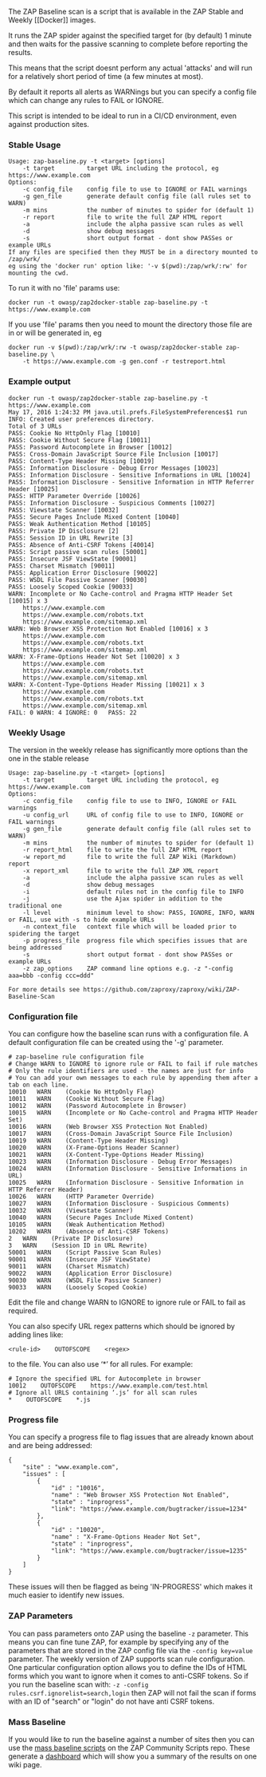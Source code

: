 The ZAP Baseline scan is a script that is available in the ZAP Stable and Weekly [[Docker]] images.

It runs the ZAP spider against the specified target for (by default) 1 minute and then waits for the passive scanning to complete before reporting the results.

This means that the script doesnt perform any actual 'attacks' and will run for a relatively short period of time (a few minutes at most).

By default it reports all alerts as WARNings but you can specify a config file which can change any rules to FAIL or IGNORE.

This script is intended to be ideal to run in a CI/CD environment, even against production sites.
### Stable Usage
```
Usage: zap-baseline.py -t <target> [options]
    -t target         target URL including the protocol, eg https://www.example.com
Options:
    -c config_file    config file to use to IGNORE or FAIL warnings
    -g gen_file       generate default config file (all rules set to WARN)
    -m mins           the number of minutes to spider for (default 1)
    -r report         file to write the full ZAP HTML report
    -a                include the alpha passive scan rules as well
    -d                show debug messages
    -s                short output format - dont show PASSes or example URLs
If any files are specified then they MUST be in a directory mounted to /zap/wrk/
eg using the 'docker run' option like: '-v $(pwd):/zap/wrk/:rw' for mounting the cwd.
```
To run it with no 'file' params use:
```
docker run -t owasp/zap2docker-stable zap-baseline.py -t https://www.example.com
```
If you use 'file' params then you need to mount the directory those file are in or will be generated in, eg
```
docker run -v $(pwd):/zap/wrk/:rw -t owasp/zap2docker-stable zap-baseline.py \
    -t https://www.example.com -g gen.conf -r testreport.html
```
### Example output
```
docker run -t owasp/zap2docker-stable zap-baseline.py -t https://www.example.com
May 17, 2016 1:24:32 PM java.util.prefs.FileSystemPreferences$1 run
INFO: Created user preferences directory.
Total of 3 URLs
PASS: Cookie No HttpOnly Flag [10010]
PASS: Cookie Without Secure Flag [10011]
PASS: Password Autocomplete in Browser [10012]
PASS: Cross-Domain JavaScript Source File Inclusion [10017]
PASS: Content-Type Header Missing [10019]
PASS: Information Disclosure - Debug Error Messages [10023]
PASS: Information Disclosure - Sensitive Informations in URL [10024]
PASS: Information Disclosure - Sensitive Information in HTTP Referrer Header [10025]
PASS: HTTP Parameter Override [10026]
PASS: Information Disclosure - Suspicious Comments [10027]
PASS: Viewstate Scanner [10032]
PASS: Secure Pages Include Mixed Content [10040]
PASS: Weak Authentication Method [10105]
PASS: Private IP Disclosure [2]
PASS: Session ID in URL Rewrite [3]
PASS: Absence of Anti-CSRF Tokens [40014]
PASS: Script passive scan rules [50001]
PASS: Insecure JSF ViewState [90001]
PASS: Charset Mismatch [90011]
PASS: Application Error Disclosure [90022]
PASS: WSDL File Passive Scanner [90030]
PASS: Loosely Scoped Cookie [90033]
WARN: Incomplete or No Cache-control and Pragma HTTP Header Set [10015] x 3
	https://www.example.com
	https://www.example.com/robots.txt
	https://www.example.com/sitemap.xml
WARN: Web Browser XSS Protection Not Enabled [10016] x 3
	https://www.example.com
	https://www.example.com/robots.txt
	https://www.example.com/sitemap.xml
WARN: X-Frame-Options Header Not Set [10020] x 3
	https://www.example.com
	https://www.example.com/robots.txt
	https://www.example.com/sitemap.xml
WARN: X-Content-Type-Options Header Missing [10021] x 3
	https://www.example.com
	https://www.example.com/robots.txt
	https://www.example.com/sitemap.xml
FAIL: 0	WARN: 4	IGNORE: 0	PASS: 22
```
### Weekly Usage
The version in the weekly release has significantly more options than the one in the stable release
```
Usage: zap-baseline.py -t <target> [options]
    -t target         target URL including the protocol, eg https://www.example.com
Options:
    -c config_file    config file to use to INFO, IGNORE or FAIL warnings
    -u config_url     URL of config file to use to INFO, IGNORE or FAIL warnings
    -g gen_file       generate default config file (all rules set to WARN)
    -m mins           the number of minutes to spider for (default 1)
    -r report_html    file to write the full ZAP HTML report
    -w report_md      file to write the full ZAP Wiki (Markdown) report
    -x report_xml     file to write the full ZAP XML report
    -a                include the alpha passive scan rules as well
    -d                show debug messages
    -i                default rules not in the config file to INFO
    -j                use the Ajax spider in addition to the traditional one
    -l level          minimum level to show: PASS, IGNORE, INFO, WARN or FAIL, use with -s to hide example URLs
    -n context_file   context file which will be loaded prior to spidering the target
    -p progress_file  progress file which specifies issues that are being addressed
    -s                short output format - dont show PASSes or example URLs
    -z zap_options    ZAP command line options e.g. -z "-config aaa=bbb -config ccc=ddd"

For more details see https://github.com/zaproxy/zaproxy/wiki/ZAP-Baseline-Scan
```
### Configuration file
You can configure how the baseline scan runs with a configuration file. A default configuration file can be created using the '-g' parameter.
```
# zap-baseline rule configuration file
# Change WARN to IGNORE to ignore rule or FAIL to fail if rule matches
# Only the rule identifiers are used - the names are just for info
# You can add your own messages to each rule by appending them after a tab on each line.
10010	WARN	(Cookie No HttpOnly Flag)
10011	WARN	(Cookie Without Secure Flag)
10012	WARN	(Password Autocomplete in Browser)
10015	WARN	(Incomplete or No Cache-control and Pragma HTTP Header Set)
10016	WARN	(Web Browser XSS Protection Not Enabled)
10017	WARN	(Cross-Domain JavaScript Source File Inclusion)
10019	WARN	(Content-Type Header Missing)
10020	WARN	(X-Frame-Options Header Scanner)
10021	WARN	(X-Content-Type-Options Header Missing)
10023	WARN	(Information Disclosure - Debug Error Messages)
10024	WARN	(Information Disclosure - Sensitive Informations in URL)
10025	WARN	(Information Disclosure - Sensitive Information in HTTP Referrer Header)
10026	WARN	(HTTP Parameter Override)
10027	WARN	(Information Disclosure - Suspicious Comments)
10032	WARN	(Viewstate Scanner)
10040	WARN	(Secure Pages Include Mixed Content)
10105	WARN	(Weak Authentication Method)
10202	WARN	(Absence of Anti-CSRF Tokens)
2	WARN	(Private IP Disclosure)
3	WARN	(Session ID in URL Rewrite)
50001	WARN	(Script Passive Scan Rules)
90001	WARN	(Insecure JSF ViewState)
90011	WARN	(Charset Mismatch)
90022	WARN	(Application Error Disclosure)
90030	WARN	(WSDL File Passive Scanner)
90033	WARN	(Loosely Scoped Cookie)
```
Edit the file and change WARN to IGNORE to ignore rule or FAIL to fail as required.

You can also specify URL regex patterns which should be ignored by adding lines like:
```
<rule-id>    OUTOFSCOPE    <regex>
```
to the file. You can also use ‘*’ for all rules.
For example:
```
# Ignore the specified URL for Autocomplete in browser
10012    OUTOFSCOPE    https://www.example.com/test.html
# Ignore all URLS containing ‘.js’ for all scan rules
*    OUTOFSCOPE    *.js
```
### Progress file
You can specify a progress file to flag issues that are already known about and are being addressed:
```
{
	"site" : "www.example.com",
	"issues" : [
		{ 
			"id" : "10016",
			"name" : "Web Browser XSS Protection Not Enabled",
			"state" : "inprogress",
			"link": "https://www.example.com/bugtracker/issue=1234"
		},
		{ 
			"id" : "10020",
			"name" : "X-Frame-Options Header Not Set",
			"state" : "inprogress",
			"link": "https://www.example.com/bugtracker/issue=1235"
		}
	]
}
```
These issues will then be flagged as being 'IN-PROGRESS' which makes it much easier to identify new issues.

### ZAP Parameters
You can pass parameters onto ZAP using the baseline `-z` parameter. This means you can fine tune ZAP, for example by specifying any of the parameters that are stored in the ZAP config file via the `-config key=value` parameter.
The weekly version of ZAP supports scan rule configuration. One particular configuration option allows you to define the IDs of HTML forms which you want to ignore when it comes to anti-CSRF tokens. So if you run the baseline scan with: `-z -config rules.csrf.ignorelist=search,login` then ZAP will not fail the scan if forms with an ID of "search" or "login" do not have anti CSRF tokens.

### Mass Baseline
If you would like to run the baseline against a number of sites then you can use the [mass baseline scripts](https://github.com/zaproxy/community-scripts/tree/master/api/mass-baseline) on the ZAP Community Scripts repo.
These generate a [dashboard](https://github.com/zaproxy/community-scripts/wiki/Baseline-Summary) which will show you a summary of the results on one wiki page.
